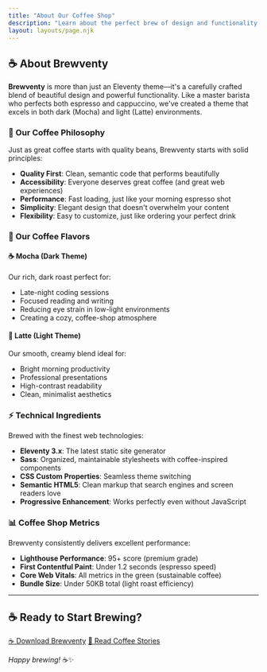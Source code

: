 ```yaml
---
title: "About Our Coffee Shop"
description: "Learn about the perfect brew of design and functionality in Brewventy"
layout: layouts/page.njk
---
```


## ☕ About Brewventy

**Brewventy** is more than just an Eleventy theme—it's a carefully crafted blend of beautiful design and powerful functionality. Like a master barista who perfects both espresso and cappuccino, we've created a theme that excels in both dark (Mocha) and light (Latte) environments.

### 🎨 Our Coffee Philosophy

Just as great coffee starts with quality beans, Brewventy starts with solid principles:

- **Quality First**: Clean, semantic code that performs beautifully
- **Accessibility**: Everyone deserves great coffee (and great web experiences)
- **Performance**: Fast loading, just like your morning espresso shot
- **Simplicity**: Elegant design that doesn't overwhelm your content
- **Flexibility**: Easy to customize, just like ordering your perfect drink

### 🌈 Our Coffee Flavors

#### ☕ Mocha (Dark Theme)
Our rich, dark roast perfect for:
- Late-night coding sessions
- Focused reading and writing
- Reducing eye strain in low-light environments
- Creating a cozy, coffee-shop atmosphere

#### 🥛 Latte (Light Theme)  
Our smooth, creamy blend ideal for:
- Bright morning productivity
- Professional presentations
- High-contrast readability
- Clean, minimalist aesthetics

### ⚡ Technical Ingredients

Brewed with the finest web technologies:

- **Eleventy 3.x**: The latest static site generator
- **Sass**: Organized, maintainable stylesheets with coffee-inspired components
- **CSS Custom Properties**: Seamless theme switching
- **Semantic HTML5**: Clean markup that search engines and screen readers love
- **Progressive Enhancement**: Works perfectly even without JavaScript

### 📊 Coffee Shop Metrics

Brewventy consistently delivers excellent performance:

- **Lighthouse Performance**: 95+ score (premium grade)
- **First Contentful Paint**: Under 1.2 seconds (espresso speed)
- **Core Web Vitals**: All metrics in the green (sustainable coffee)
- **Bundle Size**: Under 50KB total (light roast efficiency)

---

## ☕ Ready to Start Brewing?

<div class="btn-group mt-xl">
  <a href="https://github.com/kylereddoch/brewventy" class="btn btn--primary">☕ Download Brewventy</a>
  <a href="/blog/" class="btn btn--secondary">📖 Read Coffee Stories</a>
</div>

*Happy brewing!* ☕✨
